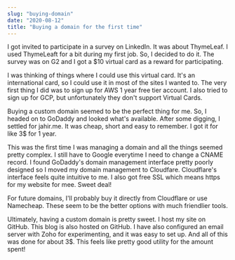 ```yaml
---
slug: "buying-domain"
date: "2020-08-12"
title: "Buying a domain for the first time"
---
```


I got invited to participate in a survey on LinkedIn. It was about ThymeLeaf. I used ThymeLeaft for a bit during my first job. So, I decided to do it. The survey was on G2 and I got a $10 virtual card as a reward for participating. 

I was thinking of things where I could use this virtual card. It's an international card, so I could use it in most of the sites I wanted to. The very first thing I did was to sign up for AWS 1 year free tier account. I also tried to sign up for GCP, but unfortunately they don't support Virtual Cards. 

Buying a custom domain seemed to be the perfect thing for me. So, I headed on to GoDaddy and looked what's available. After some digging, I settled for jahir.me. It was cheap, short and easy to remember. I got it for like 3$ for 1 year.

This was the first time I was managing a domain and all the things seemed pretty complex. I still have to Google everytime I need to change a CNAME record. I found GoDaddy's domain management interface pretty poorly designed so I moved my domain management to Cloudfare. Cloudflare's interface feels quite intuitive to me. I also got free SSL which means https for my website for mee. Sweet deal!

For future domains, I'll probably buy it directly from Cloudflare or use Namecheap. These seem to be the better options with much friendlier tools.

Ultimately, having a custom domain is pretty sweet. I host my site on GitHub. This blog is also hosted on GitHub. I have also configured an email server with Zoho for experimenting, and it was easy to set up. And all of this was done for about 3$. This feels like pretty good utility for the amount spent!
